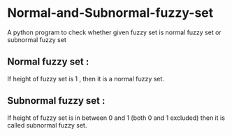# Normal-and-Subnormal-fuzzy-set
A python program to check whether given fuzzy set is normal fuzzy set or subnormal fuzzy set

## Normal fuzzy set : 

If height of fuzzy set is 1 , then it is a normal fuzzy set.

## Subnormal fuzzy set : 

If height of fuzzy set is in between 0 and 1 (both 0 and 1 excluded) then it is called subnormal fuzzy set.
